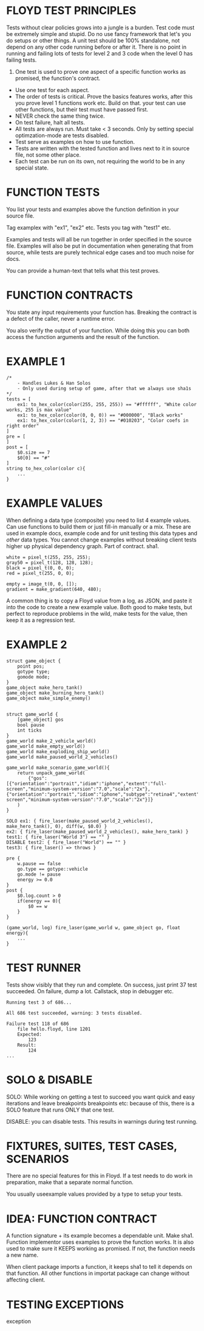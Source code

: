 
# FLOYD TEST PRINCIPLES

Tests without clear policies grows into a jungle is a burden. Test code must be extremely simple and stupid. Do no use fancy framework that let's you do setups or other things. A unit test should be 100% standalone, not depend on any other code running before or after it. There is no point in running and failing lots of tests for level 2 and 3 code when the level 0 has failing tests.

1. One test is used to prove one aspect of a specific function works as promised, the function's contract.
- Use one test for each aspect.
- The order of tests is critical. Prove the basics features works, after this you prove level 1 functions work etc. Build on that. your test can use other functions, but their test must have passed first.
- NEVER check the same thing twice.
- On test failure, halt all tests.
- All tests are always run. Must take < 3 seconds. Only by setting special optimzation-mode are tests disabled.
- Test serve as examples on how to use function.
- Tests are written with the tested function and lives next to it in source file, not some other place.
- Each test can be run on its own, not requiring the world to be in any special state.


# FUNCTION TESTS

You list your tests and examples above the function definition in your source file.

Tag examplex with "ex1", "ex2" etc. Tests you tag with "test1" etc.

Examples and tests will all be run together in order specified in the source file. Examples will also be put in documentation when generating that from source, while tests are purely technical edge cases and too much noise for docs.

You can provide a human-text that tells what this test proves.

# FUNCTION CONTRACTS

You state any input requirements your function has. Breaking the contract is a defect of the caller, never a runtime error.

You also verify the output of your function. While doing this you can both access the function arguments and the result of the function.


# EXAMPLE 1

	/*
		- Handles Lukes & Han Solos
		- Only used during setup of game, after that we always use sha1s
	*/
	tests = [
		ex1: to_hex_color(color(255, 255, 255)) == "#ffffff", "White color works, 255 is max value"
		ex1: to_hex_color(color(0, 0, 0)) == "#000000", "Black works"
		ex1: to_hex_color(color(1, 2, 3)) == "#010203", "Color coefs in right order"
	]
	pre = [
	]
	post = [
		$0.size == 7
		$0[0] == "#"
	]
	string to_hex_color(color c){
		...
	}


# EXAMPLE VALUES

When defining a data type (composite) you need to list 4 example values. Can use functions to build them or just fill-in manually or a mix. These are used in example docs, example code and for unit testing this data types and *other* data types. You cannot change examples without breaking client tests higher up physical dependency graph. Part of contract. sha1.

	
	white = pixel_t(255, 255, 255);
	gray50 = pixel_t(128, 128, 128);
	black = pixel_t(0, 0, 0);
	red = pixel_t(255, 0, 0);
	
	empty = image_t(0, 0, []);
	gradient = make_gradient(640, 480);

A common thing is to copy a Floyd value from a log, as JSON, and paste it into the code to create a new example value. Both good to make tests, but perfect to reproduce problems in the wild, make tests for the value, then keep it as a regression test.



# EXAMPLE 2

	struct game_object {
		point pos;
		gotype type;
		gomode mode;
	}
	game_object make_hero_tank()
	game_object make_burning_hero_tank()
	game_object make_simple_enemy()


	struct game_world {
		[game_object] gos
		bool pause
		int ticks
	}
	game_world make_2_vehicle_world()
	game_world make_empty_world()
	game_world make_exploding_ship_world()
	game_world make_paused_world_2_vehicles()

	game_world make_scenario_game_world(){
		return unpack_game_world(
			{"gos":[{"orientation":"portrait","idiom":"iphone","extent":"full-screen","minimum-system-version":"7.0","scale":"2x"},{"orientation":"portrait","idiom":"iphone","subtype":"retina4","extent":"full-screen","minimum-system-version":"7.0","scale":"2x"}]}
		)
	}

	SOLO ex1: { fire_laser(make_paused_world_2_vehicles(), make_hero_tank(), 0), diff(w, $0.0) }
	ex2: { fire_laser(make_paused_world_2_vehicles(), make_hero_tank) }
	test1: { fire_laser("World 3") == "" }
	DISABLE test2: { fire_laser("World") == "" }
	test3: { fire_laser() => throws }

	pre {
		w.pause == false
		go.type == gotype::vehicle
		go.mode != pause
		energy >= 0.0
	}
	post {
		$0.log.count > 0
		if(energy == 0){
			$0 == w
		}
	}

	(game_world, log) fire_laser(game_world w, game_object go, float energy){
		...
	}


# TEST RUNNER

Tests show visibly that they run and complete. On success, just print 37 test succeeded. On failure, dump a lot. Callstack, stop in debugger etc.

	Running test 3 of 686...

	All 686 test succeeded, warning: 3 tests disabled.

	Failure test 118 of 686
		file hello.floyd, line 1201
		Expected:
			123
		Result:
			124
	...


# SOLO & DISABLE

SOLO: While working on getting a test to succeed you want quick and easy iterations and leave breakpoints breakpoints etc: because of this, there is a SOLO feature that runs ONLY that one test.

DISABLE: you can disable tests. This results in warnings during test running.


# FIXTURES, SUITES, TEST CASES, SCENARIOS
There are no special features for this in Floyd. If a test needs to do work in preparation, make that a separate normal function.

You usually useexample values provided by a type to setup your tests.




# IDEA: FUNCTION CONTRACT

A function signature + its example becomes a dependable unit. Make sha1. Function implementor uses examples to prove the function works. It is also used to make sure it KEEPS working as promised. If not, the function needs a new name.

When client package imports a function, it keeps sha1 to tell it depends on that function. All other functions in importat package can change without affecting client.


# TESTING EXCEPTIONS

exception
